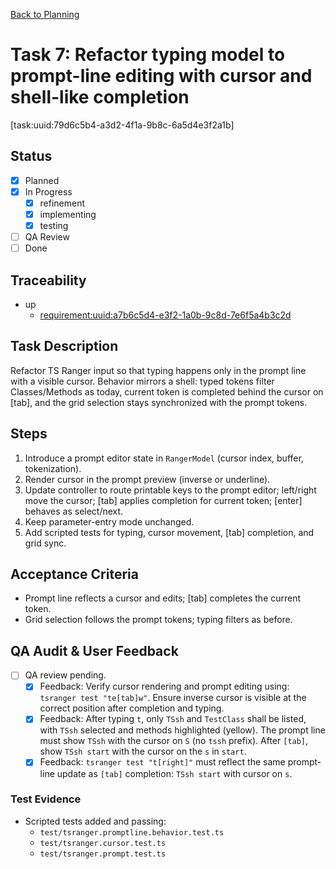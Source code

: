 [Back to Planning](./planning.md)

# Task 7: Refactor typing model to prompt-line editing with cursor and shell-like completion

[task:uuid:79d6c5b4-a3d2-4f1a-9b8c-6a5d4e3f2a1b]

## Status
- [x] Planned
- [x] In Progress
  - [x] refinement
  - [x] implementing
  - [x] testing
- [ ] QA Review
- [ ] Done

## Traceability
- up
  - [requirement:uuid:a7b6c5d4-e3f2-1a0b-9c8d-7e6f5a4b3c2d](./requiremnents.md)

## Task Description
Refactor TS Ranger input so that typing happens only in the prompt line with a visible cursor. Behavior mirrors a shell: typed tokens filter Classes/Methods as today, current token is completed behind the cursor on [tab], and the grid selection stays synchronized with the prompt tokens.

## Steps
1. Introduce a prompt editor state in `RangerModel` (cursor index, buffer, tokenization).
2. Render cursor in the prompt preview (inverse or underline).
3. Update controller to route printable keys to the prompt editor; left/right move the cursor; [tab] applies completion for current token; [enter] behaves as select/next.
4. Keep parameter-entry mode unchanged.
5. Add scripted tests for typing, cursor movement, [tab] completion, and grid sync.

## Acceptance Criteria
- Prompt line reflects a cursor and edits; [tab] completes the current token.
- Grid selection follows the prompt tokens; typing filters as before.

## QA Audit & User Feedback
- [ ] QA review pending.
  - [x] Feedback: Verify cursor rendering and prompt editing using: `tsranger test "te[tab]w"`. Ensure inverse cursor is visible at the correct position after completion and typing.
  - [x] Feedback: After typing `t`, only `TSsh` and `TestClass` shall be listed, with `TSsh` selected and methods highlighted (yellow). The prompt line must show `TSsh` with the cursor on `S` (no `tssh` prefix). After `[tab]`, show `TSsh start` with the cursor on the `s` in `start`.
  - [x] Feedback: `tsranger test "t[right]"` must reflect the same prompt-line update as `[tab]` completion: `TSsh start` with cursor on `s`.

### Test Evidence
- Scripted tests added and passing:
  - `test/tsranger.promptline.behavior.test.ts`
  - `test/tsranger.cursor.test.ts`
  - `test/tsranger.prompt.test.ts`




